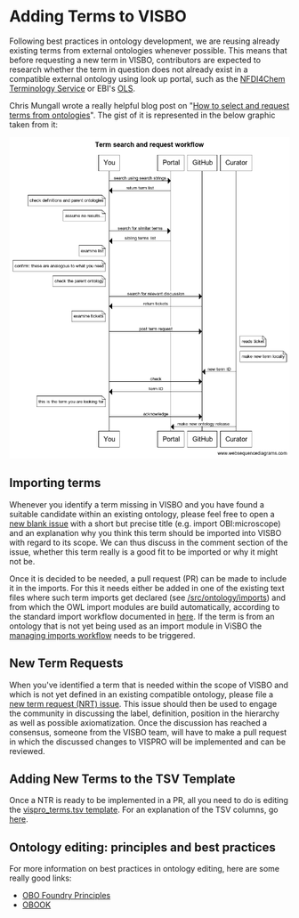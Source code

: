 # Adding Terms to VISBO

Following best practices in ontology development, we are reusing already existing terms from external ontologies whenever possible. This means that before requesting a new term in VISBO, contributors are expected to research whether the term in question does not already exist in a compatible external ontology using look up portal, such as the [NFDI4Chem Terminology Service](https://terminology.nfdi4chem.de/ts/indexhttps://terminology.nfdi4chem.de/ts/index) or EBI's [OLS](https://www.ebi.ac.uk/ols/index).

Chris Mungall wrote a really helpful blog post on "[How to select and request terms from ontologies](https://douroucouli.wordpress.com/2021/07/03/how-select-and-request-terms-from-ontologies/)". The gist of it is represented in the below graphic taken from it:

![NTR_workflow](images/ntr_workflow.png)

## Importing terms
Whenever you identify a term missing in VISBO and you have found a suitable candidate within an existing ontology, please feel free to open a [new blank issue](https://github.com/NFDI4Chem/VibrationalSpectroscopyOntology/issues/new) with a short but precise title (e.g. import OBI:microscope) and an explanation why you think this term should be imported into VISBO with regard to its scope. We can thus discuss in the comment section of the issue, whether this term really is a good fit to be imported or why it might not be.

Once it is decided to be needed, a pull request (PR) can be made to include it in the imports. For this it needs either be added in one of the existing text files where such term imports get declared (see [/src/ontology/imports](https://github.com/NFDI4Chem/VibrationalSpectroscopyOntology/tree/main/src/ontology/imports)) and from which the OWL import modules are build automatically, according to the standard import workflow documented in [here](odk-workflows/UpdateImports.md). If the term is from an ontology that is not yet being used as an import module in ViSBO the [managing imports workflow](odk-workflows/RepoManagement.md#managing-imports) needs to be triggered.

## New Term Requests
When you've identified a term that is needed within the scope of VISBO and which is not yet defined in an existing compatible ontology, please file a [new term request (NRT) issue](https://github.com/NFDI4Chem/VibrationalSpectroscopyOntology/issues/new?assignees=&labels=New+Term+Request&template=new-term-request-issue-template.md&title=%5BNTR%5D).
 This issue should then be used to engage the community in discussing the label, definition, position in the hierarchy as well as possible axiomatization. Once the discussion has reached a consensus, someone from the VISBO team, will have to make a pull request in which the discussed changes to VISPRO will be implemented and can be reviewed. 


## Adding New Terms to the TSV Template

Once a NTR is ready to be implemented in a PR, all you need to do is editing the [vispro_terms.tsv template](https://github.com/NFDI4Chem/VibrationalSpectroscopyOntology/blob/main/src/templates/vispro_terms.tsv). For an explanation of the TSV columns, go [here](development_approach.md#explanation-of-the-tsv-template-columns).


## Ontology editing: principles and best practices

For more information on best practices in ontology editing, here are some really good links:

* [OBO Foundry Principles](https://obofoundry.org/principles/fp-000-summary.html) 
* [OBOOK](https://oboacademy.github.io/obook/)